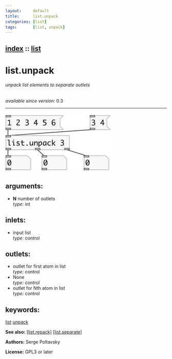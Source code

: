 ```yaml
---
layout:     default
title:      list.unpack
categories: [list]
tags:       [list, unpack]
---
```

[index](index.html) :: [list](category_list.html)
---

# list.unpack

###### unpack list elements to separate outlets

*available since version:* 0.3

---




[![example](../examples/img/list.unpack.jpg)](../examples/pd/list.unpack.pd)



## arguments:

* **N**
number of outlets<br>
_type:_ int<br>







## inlets:

* input list<br>
_type:_ control



## outlets:

* outlet for first atom in list<br>
_type:_ control
* None<br>
_type:_ control
* outlet for Nth atom in list<br>
_type:_ control



## keywords:

[list](keywords/list.html)
[unpack](keywords/unpack.html)



**See also:**
[\[list.repack\]](list.repack.html)
[\[list.separate\]](list.separate.html)




**Authors:** Serge Poltavsky




**License:** GPL3 or later






